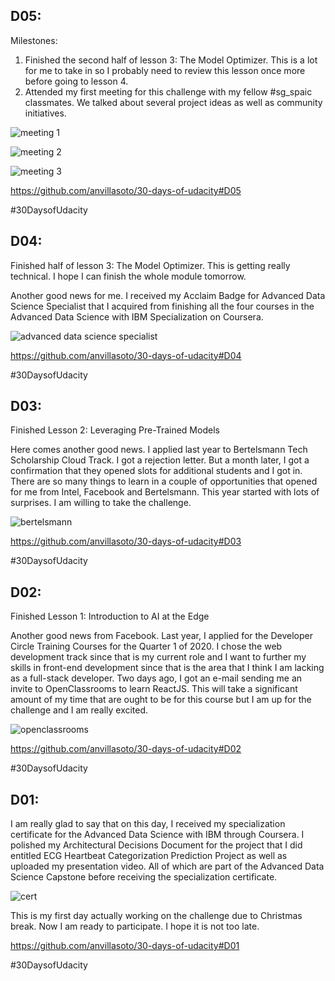 D05:
----------

Milestones:
1. Finished the second half of lesson 3: The Model Optimizer. This is a lot for me to take in so I probably need to review this lesson once more before going to lesson 4.
2. Attended my first meeting for this challenge with my fellow #sg_spaic classmates. We talked about several project ideas as well as community initiatives.

![meeting 1](./images/meeting_1.png)

![meeting 2](./images/meeting_2.jpg)

![meeting 3](./images/meeting_3.jpg)

https://github.com/anvillasoto/30-days-of-udacity#D05

&#35;30DaysofUdacity

D04:
----------
Finished half of lesson 3: The Model Optimizer. This is getting really technical. I hope I can finish the whole module tomorrow. 

Another good news for me. I received my Acclaim Badge for Advanced Data Science Specialist that I acquired from finishing all the four courses in the Advanced Data Science with IBM Specialization on Coursera.

![advanced data science specialist](./images/advanced_data_science_specialist.png)

https://github.com/anvillasoto/30-days-of-udacity#D04

&#35;30DaysofUdacity


D03:
----------
Finished Lesson 2: Leveraging Pre-Trained Models

Here comes another good news. I applied last year to Bertelsmann Tech Scholarship Cloud Track. I got a rejection letter. But a month later, I got a confirmation that they opened slots for additional students and I got in. There are so many things to learn in a couple of opportunities that opened for me from Intel, Facebook and Bertelsmann. This year started with lots of surprises. I am willing to take the challenge. 

![bertelsmann](./images/bertelsmann.png)

https://github.com/anvillasoto/30-days-of-udacity#D03

&#35;30DaysofUdacity


D02:
----------
Finished Lesson 1: Introduction to AI at the Edge

Another good news from Facebook. Last year, I applied for the Developer Circle Training Courses for the Quarter 1 of 2020. I chose the web development track since that is my current role and I want to further my skills in front-end development since that is the area that I think I am lacking as a full-stack developer. Two days ago, I got an e-mail sending me an invite to OpenClassrooms to learn ReactJS. This will take a significant amount of my time that are ought to be for this course but I am up for the challenge and I am really excited.

![openclassrooms](./images/openclassrooms.png)

https://github.com/anvillasoto/30-days-of-udacity#D02

&#35;30DaysofUdacity


D01:
----------
I am really glad to say that on this day, I received my specialization certificate for the Advanced Data Science with IBM through Coursera. I polished my Architectural Decisions Document for the project that I did entitled ECG Heartbeat Categorization Prediction Project as well as uploaded my presentation video. All of which are part of the Advanced Data Science Capstone before receiving the specialization certificate.

![cert](images/cert.PNG)

This is my first day actually working on the challenge due to Christmas break. Now I am ready to participate. I hope it is not too late.

https://github.com/anvillasoto/30-days-of-udacity#D01

&#35;30DaysofUdacity